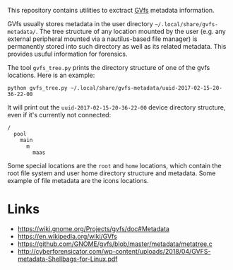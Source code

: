This repository contains utilities to exctract
[GVfs](https://wiki.gnome.org/Projects/gvfs/doc#Metadata) metadata information.

GVfs usually stores metadata in the user directory `~/.local/share/gvfs-metadata/`. The tree
structure of any location mounted by the user (e.g. any external peripheral mounted via
a nautilus-based file manager) is permanently stored into such directory as well as its
related metadata. This provides usuful information for forensics.

The tool `gvfs_tree.py` prints the directory structure of one of the gvfs locations.
Here is an example:

  `python gvfs_tree.py ~/.local/share/gvfs-metadata/uuid-2017-02-15-20-36-22-00`

It will print out the `uuid-2017-02-15-20-36-22-00` device directory structure, even if it's
currently not connected:

```
/
  pool
    main
      m
        maas
```

Some special locations are the `root` and `home` locations, which contain the root file system and
user home directory structure and metadata. Some example of file metadata are the icons locations.

# Links

- https://wiki.gnome.org/Projects/gvfs/doc#Metadata
- https://en.wikipedia.org/wiki/GVfs
- https://github.com/GNOME/gvfs/blob/master/metadata/metatree.c
- http://cyberforensicator.com/wp-content/uploads/2018/04/GVFS-metadata-Shellbags-for-Linux.pdf
